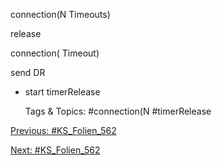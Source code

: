 connection(N Timeouts)
release
connection( Timeout)
send DR
+ start timerRelease

   Tags & Topics:
   #connection(N
   #timerRelease

[Previous: #KS_Folien_562](KS_Folien_562.md)

[Next: #KS_Folien_562](KS_Folien_562.md)